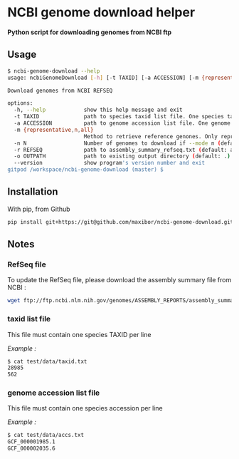 # NCBI genome download helper

**Python script for downloading genomes from NCBI ftp**


## Usage

```bash
$ ncbi-genome-download --help
usage: ncbiGenomeDownload [-h] [-t TAXID] [-a ACCESSION] [-m {representative,n,all}] [-n N] [-r REFSEQ] [-o OUTPATH] [--version]

Download genomes from NCBI REFSEQ

options:
  -h, --help            show this help message and exit
  -t TAXID              path to species taxid list file. One species taxid per line (default: None)
  -a ACCESSION          path to genome accession list file. One genome accession per line (default: None)
  -m {representative,n,all}
                        Method to retrieve reference genones. Only representative, N randonly subsampled genones, or all (default: representative)
  -n N                  Number of genomes to download if --mode n (default: None)
  -r REFSEQ             path to assembly_summary_refseq.txt (default: assembly_summary_refseq.txt)
  -o OUTPATH            path to existing output directory (default: .)
  --version             show program's version number and exit
gitpod /workspace/ncbi-genome-download (master) $ 
```

## Installation 

With pip, from Github

```bash
pip install git+https://git@github.com/maxibor/ncbi-genome-download.git@master
```


## Notes

### RefSeq file

To update the RefSeq file, please download the assembly summary file from NCBI :

```bash
wget ftp://ftp.ncbi.nlm.nih.gov/genomes/ASSEMBLY_REPORTS/assembly_summary_refseq.txt
```

### taxid list file

This file must contain one species TAXID per line

 *Example :*

```bash
$ cat test/data/taxid.txt
28985
562
```

### genome accession list file

This file must contain one species accession per line

 *Example :*

```bash
$ cat test/data/accs.txt 
GCF_000001985.1
GCF_000002035.6
```
